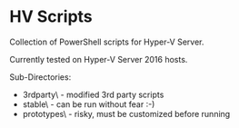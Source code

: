 # HV Scripts

Collection of PowerShell scripts for Hyper-V Server.

Currently tested on Hyper-V Server 2016 hosts.

Sub-Directories:
- 3rdparty\ - modified 3rd party scripts
- stable\ - can be run without fear :-)
- prototypes\ - risky, must be customized before running

